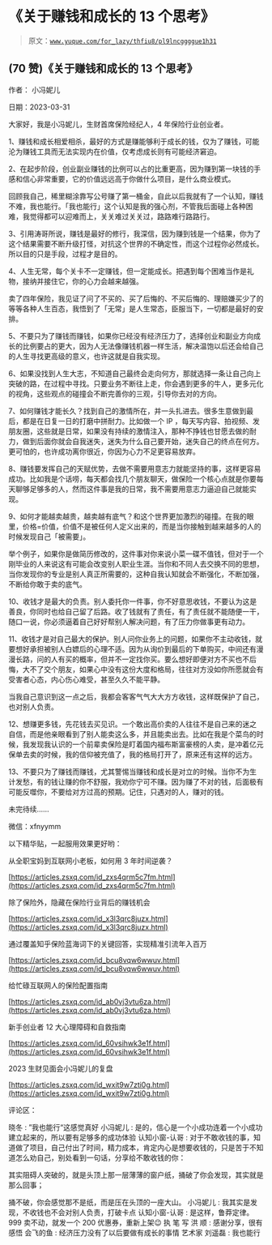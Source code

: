 # 《关于赚钱和成长的 13 个思考》

> 原文：[`www.yuque.com/for_lazy/thfiu8/pl9lncggggue1h31`](https://www.yuque.com/for_lazy/thfiu8/pl9lncggggue1h31)



## (70 赞)《关于赚钱和成长的 13 个思考》 

作者： 小冯妮儿 

日期：2023-03-31 

大家好，我是小冯妮儿，生财首席保险经纪人，4 年保险行业创业者。 

1、赚钱和成长相爱相杀，最好的方式是赚能够利于成长的钱，仅为了赚钱，可能沦为赚钱工具而无法实现内在价值，仅考虑成长则有可能经济窘迫。 

2、在起步阶段，创业副业赚钱的比例可以占的比重更高，因为赚到第一块钱的手感和信心非常重要，它的价值远远高于你做什么项目，是什么商业模式。 

回顾我自己，稀里糊涂靠写公号赚了第一桶金，自此以后我就有了一个认知，赚钱不难，我也能行。「我也能行」这个认知是我的强心剂，不管我后面碰上各种困难，我觉得都可以迎难而上，关关难过关关过，路路难行路路行。 

3、引用涛哥所说，赚钱是最好的修行，我深信，因为赚到钱是一个结果，你为了这个结果需要不断升级打怪，对抗这个世界的不确定性，而这个过程你必然成长。所以目的只是手段，过程才是目的。 

4、人生无常，每个关卡不一定赚钱，但一定能成长。把遇到每个困难当作是礼物，接纳并接住它，你的心力会越来越强。 

卖了四年保险，我见证了问了不买的、买了后悔的、不买后悔的、理赔嫌买少了的等等各种人生百态，我悟到了「无常」是人生常态，臣服当下，一切都是最好的安排。 

5、不要只为了赚钱而赚钱，如果你已经没有经济压力了，选择创业和副业方向成长的比例要占的更大，因为人无法像赚钱机器一样生活，解决温饱以后还会给自己的人生寻找更高级的意义，也许这就是自我实现。 

6、如果没找到人生大志，不知道自己最终会走向何方，那就选择一条让自己向上突破的路，在过程中寻找。只要业务不断往上走，你会遇到更多的牛人，更多元化的视角，这些观点的碰撞会不断完善你的三观，引导你去对的方向。 

7、如何赚钱才能长久？找到自己的激情所在，并一头扎进去。很多生意做到最后，都是在日复一日的打磨中拼耐力。比如做一个 IP ，每天写内容、拍视频、发朋友圈，这些就是日常，如果没有持续的激情注入，那种不挣钱也甘愿去做的耐力，做到后面你就会自我迷失，迷失为什么自己要开始，迷失自己的终点在何方。更可怕的，也许成功离你很近，你因为心力不足更容易放弃。 

8、赚钱要发挥自己的天赋优势，去做不需要用意志力就能坚持的事，这样更容易成功。比如我是个话唠，每天都会找几个朋友聊天，做保险一个核心点就是你要每天聊够足够多的人，然而这件事是我的日常，我不需要用意志力逼迫自己就能实现。 

9、如何才能越卖越贵，越卖越有底气？和这个世界更加激烈的碰撞。在我的眼里，价格=价值，价值不是被任何人定义出来的，而是当你接触到越来越多的人的时候发现自己「被需要」。 

举个例子，如果你是做简历修改的，这件事对你来说小菜一碟不值钱，但对于一个刚毕业的人来说这有可能会改变别人职业生涯。当你和不同人去交换不同的思想，当你发现你的专业是别人真正所需要的，这种自我认知就会不断强化，不断加强，不断给你敢于卖的底气。 

10、收钱才是最大的负责。别人委托你一件事，你不好意思收钱，不要认为这是善良，你同时也给自己留了后路。收了钱就有了责任，有了责任就不能随便一干，随口一说，你必须逼着自己好好帮别人解决问题，有了压力你做事更有动力。 

11、收钱才是对自己最大的保护。别人问你业务上的问题，如果你不主动收钱，就要想好承担被别人白嫖后的心理不适。因为从询价到最后的下单购买，中间还有漫漫长路，问的人有买的概率，但并不一定找你买。要么想好即便对方不买也不后悔，大不了交个朋友，如果心中没有这份大度和格局，往往对方没如你所愿就会有受害者心态，内心伤心难受，甚至久久不能平静。 

当我自己意识到这一点之后，我都会客客气气大大方方收钱，这样既保护了自己，也对别人负责。 

12、想赚更多钱，先花钱去买见识。一个敢出高价卖的人往往不是自己来的迷之自信，而是他亲眼看到了别人能卖这么多，并且能卖出去。比如在我是个菜鸟的时候，我发现我认识的一个前辈卖保险是盯着国内福布斯富豪榜的人卖，是冲着亿元保单去卖的时候，我的信仰被充值了，我的格局打开了，原来还有这样的远方。 

13、不要只为了赚钱而赚钱，尤其警惕当赚钱和成长是对立的时候。当你不为生计发愁，有的钱让赚的你不舒服，我劝你宁可不赚。因为赚了不对的钱，后面极有可能反噬你，不要给对方过高的预期。记住，只遇对的人，赚对的钱。 

未完待续…… 

微信：xfnyymm 

以下精华贴，一起服用效果更好哟： 

从全职宝妈到互联网小老板，如何用 3 年时间逆袭？ 

[https://articles.zsxq.com/id_zxs4qrm5c7fm.html](https://articles.zsxq.com/id_zxs4qrm5c7fm.html) 

除了保险外，隐藏在保险行业背后的赚钱机会 

[https://articles.zsxq.com/id_x3l3qrc8juzx.html](https://articles.zsxq.com/id_x3l3qrc8juzx.html) 

通过覆盖知乎保险蓝海词下的关键回答，实现精准引流年入百万 

[https://articles.zsxq.com/id_bcu8vqw6wwuv.html](https://articles.zsxq.com/id_bcu8vqw6wwuv.html) 

给忙碌互联网人的保险配置指南 

[https://articles.zsxq.com/id_ab0vj3vtu6za.html](https://articles.zsxq.com/id_ab0vj3vtu6za.html) 

新手创业者 12 大心理障碍和自救指南 

[https://articles.zsxq.com/id_60vsihwk3e1f.html](https://articles.zsxq.com/id_60vsihwk3e1f.html) 

2023 生财见面会小冯妮儿的复盘 

[https://articles.zsxq.com/id_wxit9w7zti0g.html](https://articles.zsxq.com/id_wxit9w7zti0g.html) 

评论区： 

晓冬 : ”我也能行“这感觉真好 小冯妮儿 : 是的，信心是一个小成功连着一个小成功建立起来的，所以要有足够多的成功体验 认知小窗-认哥 : 对于不敢收钱的事，知道做了项目，自己付出了时间，精力成本，肯定内心是想要收钱的，只是苦于不知道怎么劝自己，别处看到一句话，分享给不敢收钱的你： 

其实阻碍人突破的，就是头顶上那一层薄薄的窗户纸，捅破了你会发现，其实就是那么回事； 

捅不破，你会感觉那不是纸，而是压在头顶的一座大山。 小冯妮儿 : 我其实是发现，不收钱也不会对别人负责，打破卡点 认知小窗-认哥 : 是这样，鲁莽定律。999 卖不动，就发一个 200 优惠券，重新上架😉 执 笔 写 洪 顺 : 感谢分享，很有感悟 会飞的鱼 : 经济压力没有了以后要做有成长的事情 艺术家 刘遥磊 : 我也能行